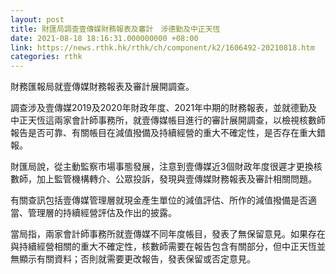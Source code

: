 ```yaml
---
layout: post
title: 財匯局調查壹傳媒財務報表及審計　涉德勤及中正天恆
date: 2021-08-18 18:16:31.000000000 +08:00
link: https://news.rthk.hk/rthk/ch/component/k2/1606492-20210818.htm
categories: rthk
---
```


財務匯報局就壹傳媒財務報表及審計展開調查。

調查涉及壹傳媒2019及2020年財政年度、2021年中期的財務報表，並就德勤及中正天恆這兩家會計師事務所，就壹傳媒帳目進行的審計展開調查，以檢視核數師報告是否可靠、有關帳目在減值撥備及持續經營的重大不確定性，是否存在重大錯報。

財匯局說，從主動監察市場事態發展，注意到壹傳媒近3個財政年度很遲才更換核數師，加上監管機構轉介、公眾投訴，發現與壹傳媒財務報表及審計相關問題。

有關查訊包括壹傳媒管理層就現金產生單位的減值評估、所作的減值撥備是否適當、管理層的持續經營評估及作出的披露。

當局指，兩家會計師事務所就壹傳媒不同年度帳目，發表了無保留意見。如果存在與持續經營相關的重大不確定性，核數師需要在報告包含有關部分，但中正天恆並無顯示有關資料；否則就需要更改報告，發表保留或否定意見。
